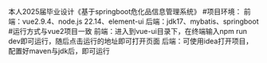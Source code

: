 本人2025届毕业设计《基于springboot危化品信息管理系统》
#项目环境：
前端：vue2.9.4、node.js 22.14、element-ui 
后端：jdk17、mybatis、springboot
#运行方式与vue2项目一致
前端：进入到vue-ui目录下，在终端输入npm run dev即可运行，随后点击运行的地址即可打开页面
后端：可使用idea打开项目，配置好maven与jdk后，即可运行
